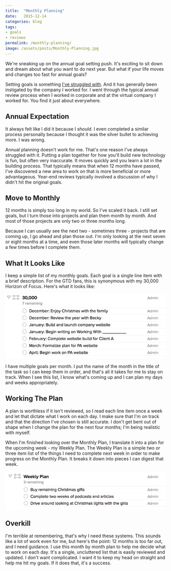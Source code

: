 ```yaml
---
title:  "Monthly Planning"
date:   2015-12-14
categories: blog
tags:
- goals
- reviews
permalink: /monthly-planning/
image: /assets/posts/Monthly-Planning.jpg
---
```


We're sneaking up on the annual goal setting push. It's exciting to sit down and dream about what you want to do next year. But what if your life moves and changes too fast for annual goals?
<!--more-->

Setting goals is something [I've struggled with][AnnualGoalArticle]. And it has generally been instigated by the company I worked for. I went through the typical annual review process when I worked in corporate and at the virtual company I worked for. You find it just about everywhere.

## Annual Expectation

It always felt like I did it because I _should_. I even completed a similar process personally because I thought it was the silver bullet to achieving more. I was wrong.

Annual planning doesn't work for me. That's one reason I've always struggled with it. Putting a plan together for how you'll build new technology is fun, but often very inaccurate. It moves quickly and you learn a lot in the building process. That typically means that when 12 months have passed, I've discovered a new area to work on that is more beneficial or more advantageous. Year-end reviews typically involved a discussion of why I didn't hit the original goals.

## Move to Monthly

12 months is simply too long in my world. So I've scaled it back. I still set goals, but I turn those into projects and plan them month by month. And most of those projects are only two or three months long.

Because I can usually see the next two - sometimes three - projects that are coming up, I go ahead and plan those out. I'm only looking at the next seven or eight months at a time, and even those later months will typically change a few times before I complete them.

## What It Looks Like

I keep a simple list of my monthly goals. Each goal is a single line item with a brief description. For the GTD fans, this is synonymous with my 30,000 Horizon of Focus. Here's what it looks like:

<img class="center-image post-image-medium" src="/assets/posts_extra/MonthlyPlanning_MonthlyPlan.jpg" />

I have multiple goals per month. I put the name of the month in the title of the task so I can keep them in order, and that's all it takes for me to stay on track. When I see this list, I know what's coming up and I can plan my days and weeks appropriately.

## Working The Plan

A plan is worthless if it isn't reviewed, so I read each line item once a week and let that dictate what I work on each day. I make sure that I'm on track and that the direction I've chosen is still accurate. I don't get bent out of shape when I change the plan for the next four months; I'm being realistic with myself.

When I'm finished looking over the Monthly Plan, I translate it into a plan for the upcoming week - my Weekly Plan. The Weekly Plan is a simple two or three item list of the things I need to complete next week in order to make progress on the Monthly Plan. It breaks it down into pieces I can digest that week.

<img class="center-image post-image-medium" src="/assets/posts_extra/MonthlyPlanning_WeeklyPlan.jpg" />

## Overkill

I'm terrible at remembering, that's why I need these systems. This sounds like a lot of work even for me, but here's the point: 12 months is too far out, and I need guidance. I use this month by month plan to help me decide what to work on each day. It's a single, uncluttered list that is easily reviewed and updated. I don't want complicated. I want it to keep my head on straight and help me hit my goals. If it does that, it's a success.

[AnnualGoalArticle]: http://joebuhlig.com/an-alternative-to-annual-goals/